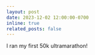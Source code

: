 ```yaml
---
layout: post
date: 2023-12-02 12:00:00-0700
inline: true
related_posts: false
---
```


I ran my first 50k ultramarathon!

